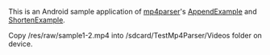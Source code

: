 This is an Android sample application of [mp4parser](http://mp4parser.googlecode.com/)'s [AppendExample](https://code.google.com/p/mp4parser/source/browse/trunk/examples/src/main/java/com/googlecode/mp4parser/AppendExample.java) and [ShortenExample](https://mp4parser.googlecode.com/svn/trunk/examples/src/main/java/com/googlecode/mp4parser/ShortenExample.java).

Copy /res/raw/sample1-2.mp4 into /sdcard/TestMp4Parser/Videos folder on device.